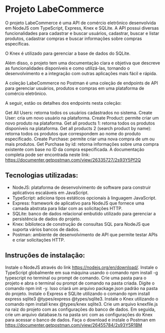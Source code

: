 # Projeto LabeCommerce

O projeto LabeCommerce é uma API de comércio eletrônico desenvolvida em NodeJS com TypeScript, Express, Knex e SQLite. A API possui diversas funcionalidades para cadastrar e buscar usuários, cadastrar, buscar e listar produtos, cadastrar compras e buscar informações sobre compras específicas.

O Knex é utilizado para gerenciar a base de dados do SQLite.

Além disso, o projeto tem uma documentação clara e objetiva que descreve as funcionalidades disponíveis e como utilizá-las, tornando o desenvolvimento e a integração com outras aplicações mais fácil e rápida.

A coleção LabeCommerce no Postman é uma coleção de endpoints de API para gerenciar usuários, produtos e compras em uma plataforma de comércio eletrônico.

A seguir, estão os detalhes dos endpoints nesta coleção:

Get All Users: retorna todos os usuários cadastrados no sistema.
Create User: cria um novo usuário na plataforma.
Create Product: permite criar um novo produto na plataforma.
Get all products 1: retorna todos os produtos disponíveis na plataforma.
Get all products 2 (search product by name): retorna todos os produtos que correspondem ao nome do produto especificado.
Create Purchase: permite criar uma nova compra de um ou mais produtos.
Get Purchase by id: retorna informações sobre uma compra existente com base no ID da compra especificada.
A documentação completa pode ser encontrada neste link: https://documenter.getpostman.com/view/26335727/2s93Y5Pf2Q

## Tecnologias utilizadas:

* NodeJS: plataforma de desenvolvimento de software para construir aplicativos escaláveis em JavaScript.
* TypeScript: adiciona tipos estáticos opcionais à linguagem JavaScript.
* Express: framework de aplicativo para NodeJS que fornece uma camada abstrata para lidar com as solicitações HTTP.
* SQLite: banco de dados relacional embutido utilizado para gerenciar a persistência de dados do projeto.
* Knex: biblioteca de construção de consultas SQL para NodeJS que suporta vários bancos de dados.
* Postman: ambiente de desenvolvimento de API que permite testar APIs e criar solicitações HTTP.

## Instruções de instalação:

Instale o NodeJS através do link https://nodejs.org/en/download/.
Instale o TypeScript globalmente em sua máquina usando o comando npm install -g typescript no terminal ou prompt de comando.
Crie uma pasta para o projeto e abra o terminal ou prompt de comando na pasta criada.
Digite o comando npm init -y. Isso criará um arquivo package.json padrão na pasta do projeto.
Instale o Express e SQLite utilizando o comando npm install express sqlite3 @types/express @types/sqlite3.
Instale o Knex utilizando o comando npm install knex @types/knex sqlite3.
Crie um arquivo knexfile.js na raiz do projeto com as configurações do banco de dados. Em seguida, crie um arquivo database.ts na pasta src com as configurações do Knex para acessar o banco de dados.
Faça o download e instale o Postman em https://documenter.getpostman.com/view/26455784/2s93Y5R1BM
